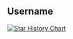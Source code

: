 ## Username

[![Star History Chart](https://api.star-history.com/svg?repos=zedaes/username&type=Date)](https://www.star-history.com/#zedaes/username&Date)
